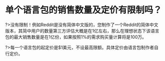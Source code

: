 # 单个语言包的销售数量及定价有限制吗？
?>没有限制！例如Reddit是没有简体中文版的，您制作了一个Reddit的简体中文版本，其简中用户的数量第三方评估大概是在1亿左右，那么在理想状态下该语言包的最大销售数量是在1亿份，如果按照1%的需求购买量计算将是100万。

?>每一个语言包的起定价是$1美元，不设最高限额。具体定价由语言包制作者自行定价。

